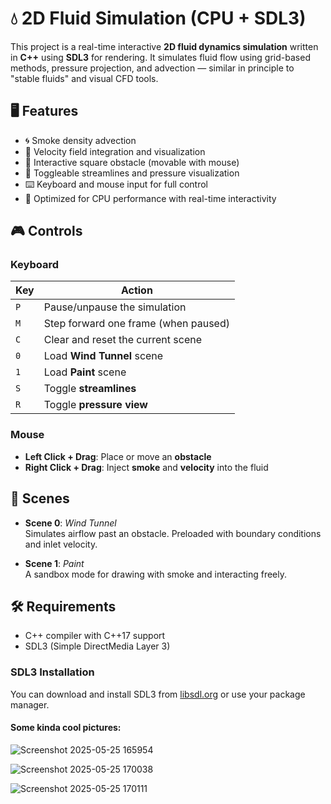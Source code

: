 # 💧 2D Fluid Simulation (CPU + SDL3)

This project is a real-time interactive **2D fluid dynamics simulation** written in **C++** using **SDL3** for rendering. It simulates fluid flow using grid-based methods, pressure projection, and advection — similar in principle to "stable fluids" and visual CFD tools.

## 🖥 Features

- 🌀 Smoke density advection
- 🌊 Velocity field integration and visualization
- 🧱 Interactive square obstacle (movable with mouse)
- 🧭 Toggleable streamlines and pressure visualization
- ⌨️ Keyboard and mouse input for full control
- 🔧 Optimized for CPU performance with real-time interactivity

## 🎮 Controls

### Keyboard
| Key       | Action                          |
|----------|----------------------------------|
| `P`      | Pause/unpause the simulation     |
| `M`      | Step forward one frame (when paused) |
| `C`      | Clear and reset the current scene |
| `0`      | Load **Wind Tunnel** scene       |
| `1`      | Load **Paint** scene             |
| `S`      | Toggle **streamlines**           |
| `R`      | Toggle **pressure view**         |

### Mouse
- **Left Click + Drag**: Place or move an **obstacle**
- **Right Click + Drag**: Inject **smoke** and **velocity** into the fluid

## 🧪 Scenes

- **Scene 0**: *Wind Tunnel*  
  Simulates airflow past an obstacle. Preloaded with boundary conditions and inlet velocity.

- **Scene 1**: *Paint*  
  A sandbox mode for drawing with smoke and interacting freely.

## 🛠 Requirements

- C++ compiler with C++17 support
- SDL3 (Simple DirectMedia Layer 3)

### SDL3 Installation
You can download and install SDL3 from [libsdl.org](https://www.libsdl.org/index.php) or use your package manager.

#### Some kinda cool pictures:


![Screenshot 2025-05-25 165954](https://github.com/user-attachments/assets/e61c0c17-e748-4dad-899d-114ff99c9078)


![Screenshot 2025-05-25 170038](https://github.com/user-attachments/assets/9e7b602f-63a9-4b4c-b1e8-4a894d2df754)


![Screenshot 2025-05-25 170111](https://github.com/user-attachments/assets/eb03a2d7-0845-4e4f-8607-5d0bc334550c)



